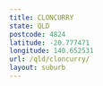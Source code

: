 ```yaml
---
title: CLONCURRY
state: QLD
postcode: 4824
latitude: -20.777471
longitude: 140.652531
url: /qld/cloncurry/
layout: suburb
---
```

